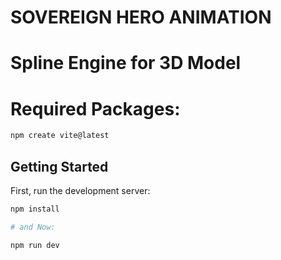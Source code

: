 # SOVEREIGN HERO ANIMATION

# Spline Engine for 3D Model

# Required Packages:
```bash
npm create vite@latest
```

## Getting Started

First, run the development server:

```bash
npm install

# and Now:

npm run dev
```